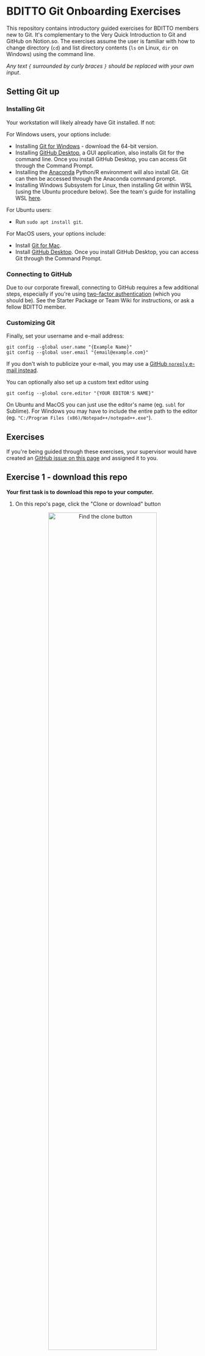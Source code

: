 # BDITTO Git Onboarding Exercises

This repository contains introductory guided exercises for BDITTO members new
to Git.  It's complementary to the Very Quick Introduction to Git and GitHub
on Notion.so.  The exercises assume the user is familiar with how to change
directory (`cd`) and list directory contents (`ls` on Linux, `dir` on Windows)
using the command line.

*Any text `{` surrounded by curly braces `}` should be replaced with your own
input*.


## Setting Git up

### Installing Git

Your workstation will likely already have Git installed.  If not:

For Windows users, your options include:

* Installing [Git for Windows](https://git-scm.com/download/win) - download the
64-bit version.
* Installing [GitHub Desktop](https://desktop.github.com/), a GUI application,
also installs Git for the command line.  Once you install GitHub Desktop,
you can access Git through the Command Prompt.
* Installing the [Anaconda](https://www.anaconda.com/distribution/)
Python/R environment will also install Git.  Git can then be accessed through
the Anaconda command prompt.
* Installing Windows Subsystem for Linux, then installing Git within WSL (using
the Ubuntu procedure below). See the team's guide for installing WSL [here](
https://github.com/CityofToronto/bdit_team_wiki/wiki/Windows-Subsystem-for-Linux).

For Ubuntu users:

* Run `sudo apt install git`.

For MacOS users, your options include:

* Install [Git for Mac](https://git-scm.com/download/mac).
* Install [GitHub Desktop](https://desktop.github.com/).  Once you install
GitHub Desktop, you can access Git through the Command Prompt.

### Connecting to GitHub

Due to our corporate firewall, connecting to GitHub requires a few additional
steps, especially if you're using [two-factor authentication](
https://help.github.com/en/github/authenticating-to-github/securing-your-account-with-two-factor-authentication-2fa)
(which you should be). See the Starter Package or Team Wiki for instructions,
or ask a fellow BDITTO member.

### Customizing Git

Finally, set your username and e-mail address:

```
git config --global user.name "{Example Name}"
git config --global user.email "{email@example.com}"
```

If you don't wish to publicize your e-mail, you may use a [GitHub `noreply`
e-mail instead](https://help.github.com/en/github/setting-up-and-managing-your-github-user-account/setting-your-commit-email-address).

You can optionally also set up a custom text editor using

```
git config --global core.editor "{YOUR EDITOR'S NAME}"
```

On Ubuntu and MacOS you can just use the editor's name (eg. `subl` for
Sublime). For Windows you may have to include the entire path to the editor 
(eg. `"C:/Program Files (x86)/Notepad++/notepad++.exe"`).


## Exercises

If you're being guided through these exercises, your supervisor would have
created an [GitHub issue on this page](https://github.com/CityofToronto/bdit_git_onboarding/issues/)
and assigned it to you.

## Exercise 1 - download this repo

**Your first task is to download this repo to your computer.**

1. On this repo's page, click the "Clone or download" button

<p align="center">
<img src="images/clone1.png" alt="Find the clone button" width="75%" />
</p>

2. Select "Clone with HTTPS". Then click on the clipboard icon to copy the
repo web address to your clipboard.

<p align="center">
<img src="images/clone2.png" alt="Clone with HTTPS" width="50%" />
</p>

3. On the command line, go to the folder you wish to download the repo using
`cd`.  Then, use `git clone {HTTP ADDRESS}`, where `{HTTP ADDRESS}` is the
address on your clipboard.

4. Go to the `bdit_git_onboarding` folder using `cd bdit_git_onboarding`.  You
should see the contents of the repo when you use `ls` (`dir` on Windows
systems).

## Exercise 2 - create a new branch, and a new commit within it

**Next, create a new branch, and commit a change to `Roster.md`.**

1. Go to the command line, and type `git checkout -b {YOUR BRANCH NAME}`. 
`git checkout` is the command to switch between branches and commits, and the
`-b` flag creates a new branch.

2. Check that you're on the right branch by using `git branch`.  Git will
report a list of all downloaded branches, with a star beside the branch you're
on.

<p align="center">
<img src="images/branch1.png" alt="Check your current branch" width="75%" />
</p>

3. In the text editor of your choice, open `Roster.md` and add your GitHub
username to it.

<p align="center">
<img src="images/branch2.png" alt="Add your username to Roster.md" width="75%"/>
</p>

4. Check the status of your branch with `git status`.  That will show
the branch you're on, and any unsaved changes.

<p align="center">
<img src="images/branch3.png" alt="Git status with unsaved changes" width="75%"/>
</p>

5. Save your changes to a new commit.  First tell Git to flag all your
changes to be saved with `git add -A`.  If you run `git status` afterward,
you'll see that the unsaved changes have now been "staged", meaning they'll be
included in the next commit.

<p align="center">
<img src="images/branch4.png" alt="Git status with staged changes" width="75%"/>
</p>

6. Now, create a new commit using `git commit -m "{YOUR COMMIT MESSAGE"}`.
Make sure your commit message is meaningful - see the Notion.so page for best
practices.  Once you've committed, run `git status` again to check that there
are no more unsaved changes.

Steps 7 and 8 are unnecessary to making a commit.  They are here to illustrate
how you can check your work after committing.

7. Check your changes using `git diff master`, which compares the current
working directory to the most recent commit of `master`.  Coloured lines
indicate differences between the two - red lines are from `master` and
green lines from the current working directory.  White lines are the same in
both branches. To quit, press `q`.

8. Check your commit messages using `git log`, which brings up the history of
commits to your branch (and any parent branches).  To quit, press `q`.

## Exercise 3 - push your changes to GitHub, and create a pull request (PR)

**Next, upload your changes to GitHub and request they be merged with
master.**

1. Type `git push -u origin {YOUR BRANCH NAME}`.  This will copy your branch
to the repo on GitHub.  The `-u` flag tells Git to begin tracking any
differences between your computer's version of the branch and GitHub's.

2. Go to the repo page on GitHub, and start a PR by clicking on the
"Pull requests" tab, and then clicking on the "New pull request" button.

<p align="center">
<img src="images/pr1.png" alt="Go to pull requests" width="75%"/>
</p>

3. Select your branch in the Head Branch drop down menu.  Confirm that
"master" is the Base Branch. Then click "Create pull request".

<p align="center">
<img src="images/pr2.png" alt="Select head branch" width="75%"/>
</p>

<p align="center">
<img src="images/pr3.png" alt="Create pull request" width="75%"/>
</p>

4. Fill out the PR, following [these guidelines](
https://github.com/CityofToronto/bdit_git_onboarding/pull/2).

<p align="center">
<img src="images/pr4.png" alt="Fill out pull request" width="75%"/>
</p>

## Exercise 4 - address review comments

Following Exercise 3, your supervisor will create a review of the PR, and
request you make an additional change.

**Address these comments by updating your pull request.**

1. Redo the steps in Exercises 2 and 3 to make a new commit with those changes,
then `git push` them to GitHub.  You do not need to create a new PR - the new
commit will automatically be added to the existing PR.

2. Respond to your reviewer's comments on GitHub.

3. Once your reviewer approves the PR, they'll ask you to merge the PR.  To do
this, push the "Merge pull request" button.

<p align="center">
<img src="images/mergepr1.png" alt="Merge pull request" width="75%"/>
</p>

## Exercise 5 - update `master` from GitHub

**Finally, update your master branch, and delete your feature branch.**

1. On the command line, switch back to the master branch using
`git checkout master`, then use `get pull origin master` to update the branch. 
`git pull` tells Git to update a branch on your computer using the repo on
GitHub.  In this case, it's updating branch `master`.

2. Switch back to the master branch using `git checkout master` (do not add
`-b`, since this branch already exists).  You can now delete `{YOUR BRANCH
NAME}` using `git branch -D {YOUR BRANCH NAME}`.

Congratulations, you've finished the Git and GitHub onboarding exercises!
